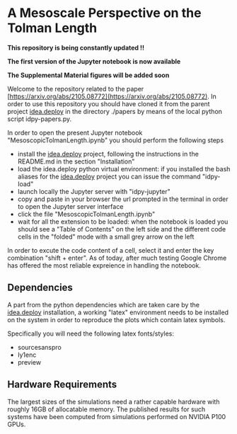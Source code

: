 # A Mesoscale Perspective on the Tolman Length

**This repository is being constantly updated !!**

**The first version of the Jupyter notebook is now available**

**The Supplemental Material figures will be added soon**

Welcome to the repository related to the paper [https://arxiv.org/abs/2105.08772](https://arxiv.org/abs/2105.08772).
In order to use this repository you should have cloned it from the parent project [idea.deploy](https://github.com/lullimat/idea.deploy) in the directory ./papers by means of the local python script idpy-papers.py.

In order to open the present Jupyter notebook "MesoscopicTolmanLength.ipynb" you should perform the following steps
- install the [idea.deploy](https://github.com/lullimat/idea.deploy) project, following the instructions in the README.md in the section "Installation"
- load the idea.deploy python virtual environment: if you installed the bash aliases for the [idea.deploy](https://github.com/lullimat/idea.deploy) project you can issue the command "idpy-load"
- launch locally the Jupyter server with "idpy-jupyter"
- copy and paste in your browser the url prompted in the terminal in order to open the Jupyter server interface
- click the file "MesoscopicTolmanLength.ipynb"
- wait for all the extension to be loaded: when the notebook is loaded you should see a "Table of Contents" on the left side and the different code cells in the "folded" mode with a small grey arrow on the left

In order to excute the code content of a cell, select it and enter the key combination "shift + enter".
As of today, after much testing Google Chrome has offered the most reliable expreience in handling the notebook.

## Dependencies
A part from the python dependencies which are taken care by the [idea.deploy](https://github.com/lullimat/idea.deploy) installation, a working "latex" environment needs to be installed on the system in order to reproduce the plots which contain latex symbols.

Specifically you will need the following latex fonts/styles:
- sourcesanspro
- ly1enc
- preview

## Hardware Requirements
The largest sizes of the simulations need a rather capable hardware with roughly 16GB of allocatable memory. The published results for such systems have been computed from simulations performed on NVIDIA P100 GPUs.

